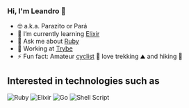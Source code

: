 ### Hi, I'm Leandro 👋

- 🤓 a.k.a. Parazito or Pará
- 🌱 I’m currently learning [Elixir](http://elixir-lang.org)
- 💬 Ask me about [Ruby](https://www.ruby-lang.org)
- 🏡 Working at [Trybe](https://www.betrybe.com/)
- ⚡ Fun fact: Amateur [cyclist](https://www.strava.com/athletes/20985328) 🚴 love trekking ⛰ and hiking 🥾

## Interested in technologies such as

![Ruby](https://img.shields.io/badge/ruby-red?style=for-the-badge&logo=ruby&logoColor=white)
![Elixir](https://img.shields.io/badge/elixir-blueviolet?style=for-the-badge&logo=elixir&logoColor=white)
![Go](https://img.shields.io/badge/go-blue?style=for-the-badge&logo=go&logoColor=white)
![Shell Script](https://img.shields.io/badge/shell_script-%23121011.svg?style=for-the-badge&logo=gnu-bash&logoColor=white)
